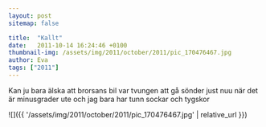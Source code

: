 ```yaml
---
layout: post
sitemap: false

title:  "Kallt"
date:   2011-10-14 16:24:46 +0100
thumbnail-img: /assets/img/2011/october/2011/pic_170476467.jpg
author: Eva
tags: ["2011"]
---
```


Kan ju bara älska att brorsans bil var tvungen att gå sönder just nuu när det är minusgrader ute och jag bara har tunn sockar och tygskor

![]({{ '/assets/img/2011/october/2011/pic_170476467.jpg'  | relative_url }})

